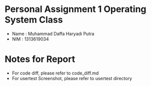# Personal Assignment 1 Operating System Class

- Name : Muhammad Daffa Haryadi Putra 
- NIM  : 1313619034

# Notes for Report

- For code diff, please refer to code_diff.md
- For usertest Screenshot, please refer to usertest directory

